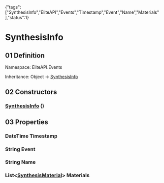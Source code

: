 {"tags":["SynthesisInfo","EliteAPI","Events","Timestamp","Event","Name","Materials"],"status":1}

# SynthesisInfo

## 01 Definition

Namespace: <span class='code'>EliteAPI.Events</span>

Inheritance: <span class='code'>Object</span> → <span class='code'>[SynthesisInfo](../../EliteAPI/Events/SynthesisInfo.html)</span>

## 02 Constructors

### <span class='code'>[SynthesisInfo](../../EliteAPI/Events/SynthesisInfo.html)</span> ()

## 03 Properties

### <span class='code'>DateTime</span> Timestamp

### <span class='code'>String</span> Event

### <span class='code'>String</span> Name

### <span class='code'>List<[SynthesisMaterial](../../EliteAPI/Events/SynthesisMaterial.html)></span> Materials

